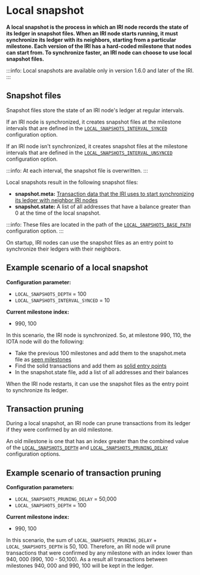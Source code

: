# Local snapshot

**A local snapshot is the process in which an IRI node records the state of its ledger in snapshot files. When an IRI node starts running, it must synchronize its ledger with its neighbors, starting from a particular milestone. Each version of the IRI has a hard-coded milestone that nodes can start from. To synchronize faster, an IRI node can choose to use local snapshot files.**

:::info:
Local snapshots are available only in version 1.6.0 and later of the IRI.
:::

## Snapshot files

Snapshot files store the state of an IRI node's ledger at regular intervals. 

If an IRI node is synchronized, it creates snapshot files at the milestone intervals that are defined in the [`LOCAL_SNAPSHOTS_INTERVAL_SYNCED`](../references/iri-configuration-options.md#local-snapshots-interval-synced) configuration option.

If an IRI node isn't synchronized, it creates snapshot files at the milestone intervals that are defined in the [`LOCAL_SNAPSHOTS_INTERVAL_UNSYNCED`](../references/iri-configuration-options.md#local-snapshots-interval-unsynced) configuration option.

:::info:
At each interval, the snapshot file is overwritten.
:::

Local snapshots result in the following snapshot files:
- **snapshot.meta:** [Transaction data that the IRI uses to start synchronizing its ledger with neighbor IRI nodes](../references/data-in-the-snapshot-metadata-file.md)
- **snapshot.state:** A list of all addresses that have a balance greater than 0 at the time of the local snapshot.

:::info:
These files are located in the path of the [`LOCAL_SNAPSHOTS_BASE_PATH`](../references/iri-configuration-options.md#local-snapshots-base-path) configuration option.
:::

On startup, IRI nodes can use the snapshot files as an entry point to synchronize their ledgers with their neighbors.

## Example scenario of a local snapshot

**Configuration parameter:**

- `LOCAL_SNAPSHOTS_DEPTH` = 100
- `LOCAL_SNAPSHOTS_INTERVAL_SYNCED` = 10

**Current milestone index:**

- 990, 100

In this scenario, the IRI node is synchronized. So, at milestone 990, 110, the IOTA node will do the following:

- Take the previous 100 milestones and add them to the snapshot.meta file as [seen milestones](../references/data-in-the-snapshot-metadata-file.md#seen-milestone)
- Find the solid transactions and add them as [solid entry points](../references/data-in-the-snapshot-metadata-file.md#solid-entry-point)
- In the snapshot.state file, add a list of all addresses and their balances

When the IRI node restarts, it can use the snapshot files as the entry point to synchronize its ledger.

## Transaction pruning

During a local snapshot, an IRI node can prune transactions from its ledger if they were confirmed by an old milestone.

An old milestone is one that has an index greater than the combined value of the [`LOCAL_SNAPSHOTS_DEPTH`](../references/iri-configuration-options.md#local-snapshots-depth) and [`LOCAL_SNAPSHOTS_PRUNING_DELAY`](../references/iri-configuration-options.md#local-snapshots-pruning-delay) configuration options.

## Example scenario of transaction pruning

**Configuration parameters:**

- `LOCAL_SNAPSHOTS_PRUNING_DELAY` = 50,000
- `LOCAL_SNAPSHOTS_DEPTH` = 100

**Current milestone index:**

- 990, 100

In this scenario, the sum of `LOCAL_SNAPSHOTS_PRUNING_DELAY` + `LOCAL_SNAPSHOTS_DEPTH` is 50, 100. Therefore, an IRI node will prune transactions that were confirmed by any milestone with an index lower than 940, 000 (990, 100 - 50,100). As a result all transactions between milestones 940, 000 and 990, 100 will be kept in the ledger.




